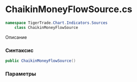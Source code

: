 
# ChaikinMoneyFlowSource.cs
```csharp
namespace TigerTrade.Chart.Indicators.Sources  
    class ChaikinMoneyFlowSource
```

Описание

### Синтаксис
```csharp
public ChaikinMoneyFlowSource()
```

### Параметры

                    
                    